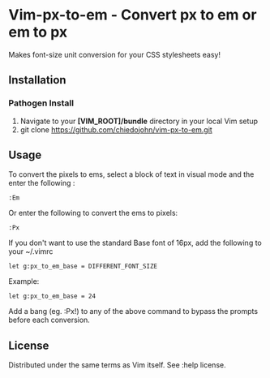 **Vim-px-to-em**  -  Convert px to em or em to px
==================================
Makes font-size unit conversion for your CSS stylesheets easy!

Installation
------------------------
### Pathogen Install
1. Navigate to your **[VIM_ROOT]/bundle** directory in your local Vim setup
2. git clone https://github.com/chiedojohn/vim-px-to-em.git


Usage
-------------------------
To convert the pixels to ems, select a block of text in visual mode and the enter the following :

```
:Em
```

Or enter the following to convert the ems to pixels:

```
:Px
```

If you don't want to use the standard Base font of 16px, add the following to your ~/.vimrc

```
let g:px_to_em_base = DIFFERENT_FONT_SIZE
```

Example:

```
let g:px_to_em_base = 24
```

Add a bang (eg. :Px!) to any of the above command to bypass the prompts before each conversion.

License
------------------------------------------------------
Distributed under the same terms as Vim itself. See :help license.
